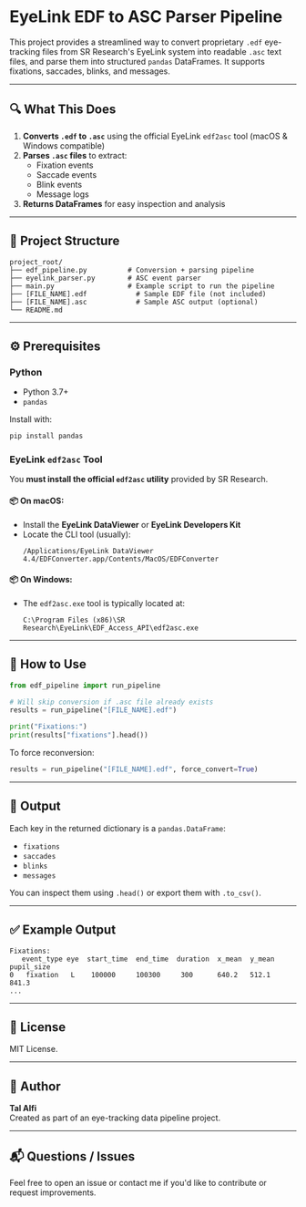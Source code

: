 # EyeLink EDF to ASC Parser Pipeline

This project provides a streamlined way to convert proprietary `.edf` eye-tracking files from SR Research's EyeLink system into readable `.asc` text files, and parse them into structured `pandas` DataFrames. It supports fixations, saccades, blinks, and messages.

---

## 🔍 What This Does

1. **Converts `.edf` to `.asc`** using the official EyeLink `edf2asc` tool (macOS & Windows compatible)
2. **Parses `.asc` files** to extract:
   - Fixation events
   - Saccade events
   - Blink events
   - Message logs
3. **Returns DataFrames** for easy inspection and analysis

---

## 📁 Project Structure

```
project_root/
├── edf_pipeline.py          # Conversion + parsing pipeline
├── eyelink_parser.py        # ASC event parser
├── main.py                  # Example script to run the pipeline
├── [FILE_NAME].edf            # Sample EDF file (not included)
├── [FILE_NAME].asc            # Sample ASC output (optional)
└── README.md
```

---

## ⚙️ Prerequisites

### Python
- Python 3.7+
- `pandas`

Install with:
```bash
pip install pandas
```

### EyeLink `edf2asc` Tool
You **must install the official `edf2asc` utility** provided by SR Research.

#### 📦 On macOS:
- Install the **EyeLink DataViewer** or **EyeLink Developers Kit**
- Locate the CLI tool (usually):
  ```
  /Applications/EyeLink DataViewer 4.4/EDFConverter.app/Contents/MacOS/EDFConverter
  ```

#### 📦 On Windows:
- The `edf2asc.exe` tool is typically located at:
  ```
  C:\Program Files (x86)\SR Research\EyeLink\EDF_Access_API\edf2asc.exe
  ```

---

## 🚀 How to Use

```python
from edf_pipeline import run_pipeline

# Will skip conversion if .asc file already exists
results = run_pipeline("[FILE_NAME].edf")

print("Fixations:")
print(results["fixations"].head())
```

To force reconversion:
```python
results = run_pipeline("[FILE_NAME].edf", force_convert=True)
```

---

## 🧪 Output
Each key in the returned dictionary is a `pandas.DataFrame`:
- `fixations`
- `saccades`
- `blinks`
- `messages`

You can inspect them using `.head()` or export them with `.to_csv()`.

---

## ✅ Example Output
```plaintext
Fixations:
   event_type eye  start_time  end_time  duration  x_mean  y_mean  pupil_size
0   fixation   L    100000     100300     300      640.2   512.1     841.3
...
```

---

## 📌 License
MIT License.

---

## 👤 Author
**Tal Alfi**  
Created as part of an eye-tracking data pipeline project.

---

## 📬 Questions / Issues
Feel free to open an issue or contact me if you'd like to contribute or request improvements.

